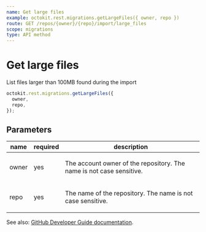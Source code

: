 ```yaml
---
name: Get large files
example: octokit.rest.migrations.getLargeFiles({ owner, repo })
route: GET /repos/{owner}/{repo}/import/large_files
scope: migrations
type: API method
---
```


# Get large files

List files larger than 100MB found during the import

```js
octokit.rest.migrations.getLargeFiles({
  owner,
  repo,
});
```

## Parameters

<table>
  <thead>
    <tr>
      <th>name</th>
      <th>required</th>
      <th>description</th>
    </tr>
  </thead>
  <tbody>
    <tr><td>owner</td><td>yes</td><td>

The account owner of the repository. The name is not case sensitive.

</td></tr>
<tr><td>repo</td><td>yes</td><td>

The name of the repository. The name is not case sensitive.

</td></tr>
  </tbody>
</table>

See also: [GitHub Developer Guide documentation](https://docs.github.com/rest/reference/migrations#get-large-files).
